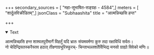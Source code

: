 +++
secondary_sources = [ "महा-सुभाषित-सङ्ग्रहः - 4584",]
meters = [ "शार्दूलविक्रीडितम्",]
jsonClass = "Subhaashita"
title = "आत्मन्निच्छसि हन्त"

+++

<details open><summary>Text</summary>

आत्मन्निच्छसि हन्त शाश्वतपुरीमार्गे विहर्तुं यदि भ्रातः संयमवर्मणा कुरु तदा रक्षाविधिं सर्वतः।  
नो चेदिन्द्रियतस्करैस्तव हठात् तीक्ष्णाग्रभूरिस्फुरच्- चिन्ताभल्लशतैर्विभिद्य मनसो ग्राह्यो विवेको मणिः॥
</details>
